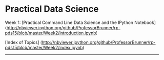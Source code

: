 # Practical Data Science

Week 1: [Practical Command Line Data Science and the IPython Notebook]
(http://nbviewer.ipython.org/github/ProfessorBrunner/rp-pds15/blob/master/Week2/introduction.ipynb)

[Index of Topics]
(http://nbviewer.ipython.org/github/ProfessorBrunner/rp-pds15/blob/master/Week2/index.ipynb)

-----

